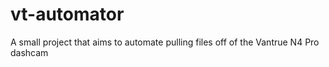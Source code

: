 # vt-automator
A small project that aims to automate pulling files off of the Vantrue N4 Pro dashcam
